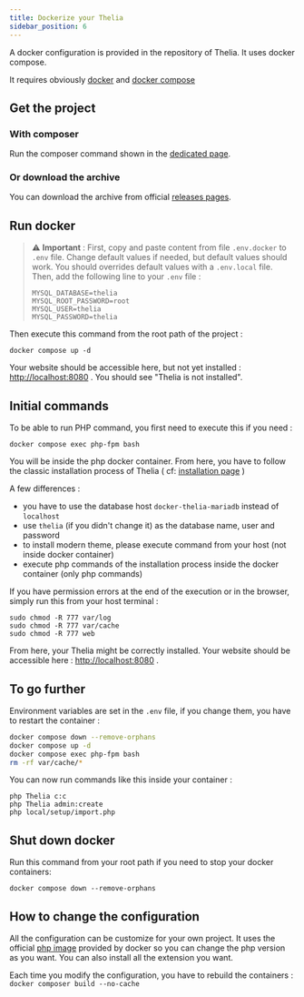 ```yaml
---
title: Dockerize your Thelia
sidebar_position: 6
---
```


A docker configuration is provided in the repository of Thelia. It uses docker compose.

It requires obviously [docker](https://docker.com/) and [docker compose](http://docs.docker.com/compose/)

## Get the project

### With composer

Run the composer command shown in the [dedicated page](/docs/getting_started/Installation).

### Or download the archive

You can download the archive from official [releases pages](https://github.com/thelia/thelia/releases).

## Run docker

> ⚠️ **Important** : First, copy and paste content from file `.env.docker` to `.env` file.
Change default values if needed, but default values should work. You should overrides default values with a `.env.local` file.
> Then, add the following line to your `.env` file :
> ```
> MYSQL_DATABASE=thelia
> MYSQL_ROOT_PASSWORD=root
> MYSQL_USER=thelia
> MYSQL_PASSWORD=thelia
> ```


Then execute this command from the root path of the project :
```
docker compose up -d
```


Your website should be accessible here, but not yet installed : [http://localhost:8080](http://localhost:8080)  . You should see "Thelia is not installed".

## Initial commands

To be able to run PHP command, you first need to execute this if you need :

``` 
docker compose exec php-fpm bash
```

You will be inside the php docker container. From here, you have to follow the classic installation process of Thelia ( cf: [installation page](/docs/getting_started/Installation) )

A few differences :
- you have to use the database host `docker-thelia-mariadb` instead of `localhost`
- use `thelia` (if you didn't change it) as the database name, user and password
- to install modern theme, please execute command from your host (not inside docker container)
- execute php commands of the installation process inside the docker container (only php commands)

If you have permission errors at the end of the execution or in the browser, simply run this from your host terminal :

``` 
sudo chmod -R 777 var/log
sudo chmod -R 777 var/cache
sudo chmod -R 777 web
```

From here, your Thelia might be correctly installed.
Your website should be accessible here : [http://localhost:8080](http://localhost:8080) .


## To go further

Environment variables are set in the `.env` file, if you change them, you have to restart the container :
```bash
docker compose down --remove-orphans
docker compose up -d
docker compose exec php-fpm bash
rm -rf var/cache/*
```

You can now run commands like this inside your container :

``` 
php Thelia c:c
php Thelia admin:create
php local/setup/import.php
``` 

## Shut down docker

Run this command from your root path if you need to stop your docker containers:
``` 
docker compose down --remove-orphans
```


## How to change the configuration

All the configuration can be customize for your own project. It uses the official [php image](https://hub.docker.com/_/php/) provided by docker so you can change the php version as you want.
You can also install all the extension you want.

Each time you modify the configuration, you have to rebuild the containers : ```docker composer build --no-cache```